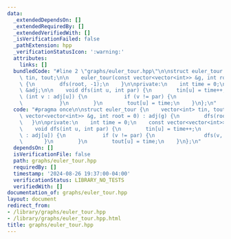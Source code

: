 ```yaml
---
data:
  _extendedDependsOn: []
  _extendedRequiredBy: []
  _extendedVerifiedWith: []
  _isVerificationFailed: false
  _pathExtension: hpp
  _verificationStatusIcon: ':warning:'
  attributes:
    links: []
  bundledCode: "#line 2 \"graphs/euler_tour.hpp\"\n\nstruct euler_tour {\n    vector<int>\
    \ tin, tout;\n\n    euler_tour(const vector<vector<int>> &g, int root = 0) : adj(g)\
    \ {\n        dfs(root, -1);\n    }\n\nprivate:\n    int time = 0;\n    const vector<vector<int>>\
    \ &adj;\n\n    void dfs(int u, int par) {\n        tin[u] = time++;\n        for\
    \ (int v : adj[u]) {\n            if (v != par) {\n                dfs(v, u);\n\
    \            }\n        }\n        tout[u] = time;\n    }\n};\n"
  code: "#pragma once\n\nstruct euler_tour {\n    vector<int> tin, tout;\n\n    euler_tour(const\
    \ vector<vector<int>> &g, int root = 0) : adj(g) {\n        dfs(root, -1);\n \
    \   }\n\nprivate:\n    int time = 0;\n    const vector<vector<int>> &adj;\n\n\
    \    void dfs(int u, int par) {\n        tin[u] = time++;\n        for (int v\
    \ : adj[u]) {\n            if (v != par) {\n                dfs(v, u);\n     \
    \       }\n        }\n        tout[u] = time;\n    }\n};\n"
  dependsOn: []
  isVerificationFile: false
  path: graphs/euler_tour.hpp
  requiredBy: []
  timestamp: '2024-08-26 19:37:00-04:00'
  verificationStatus: LIBRARY_NO_TESTS
  verifiedWith: []
documentation_of: graphs/euler_tour.hpp
layout: document
redirect_from:
- /library/graphs/euler_tour.hpp
- /library/graphs/euler_tour.hpp.html
title: graphs/euler_tour.hpp
---
```

